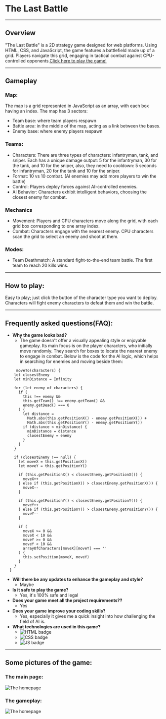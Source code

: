# The Last Battle

---

## Overview

"The Last Battle" is a 2D strategy game designed for web platforms. Using HTML, CSS, and JavaScript, the game features a battlefield made up of a grid. Players navigate this grid, engaging in tactical combat against CPU-controlled opponents.[Click here to play the game!](https://wiry-shoes.surge.sh/)

---

## Gameplay

### Map:

The map is a grid represented in JavaScript as an array, with each box having an index. The map has 3 sectors:

- Team base: where team players respawn
- Battle area: in the middle of the map, acting as a link between the bases.
- Enemy base: where enemy players respawn

### Teams:

- Characters: There are three types of characters: infantryman, tank, and sniper. Each has a unique damage output: 5 for the infantryman, 30 for the tank, and 10 for the sniper, also, they need to cooldown: 5 seconds for infantryman, 20 for the tank and 10 for the sniper.
- Format: 10 vs 10 combat. (AI enemies may add more players to win the battle)
- Control: Players deploy forces against AI-controlled enemies.
- AI Behavior: Characters exhibit intelligent behaviors, choosing the closest enemy for combat.

### Mechanics

- Movement: Players and CPU characters move along the grid, with each grid box corresponding to one array index.
- Combat: Characters engage with the nearest enemy. CPU characters scan the grid to select an enemy and shoot at them.

### Modes:

- Team Deathmatch: A standard fight-to-the-end team battle. The first team to reach 20 kills wins.

---

## How to play:

Easy to play; just click the button of the character type you want to deploy. Characters will fight enemy characters to defeat them and win the battle.

---

## Frequently asked questions(FAQ):

- **Why the game looks bad?**
  - The game doesn't offer a visually appealing style or enjoyable gameplay. Its main focus is on the player characters, who initially move randomly. They search for boxes to locate the nearest enemy to engage in combat. Below is the code for the AI logic, which helps in searching for enemies and moving beside them:

```
     moveTo(characters) {
    let closestEnemy
    let minDistance = Infinity

    for (let enemy of characters) {
      if (
        this !== enemy &&
        this.getTeam() !== enemy.getTeam() &&
        enemy.getDead() === 0
      ) {
        let distance =
          Math.abs(this.getPositionX() - enemy.getPositionX()) +
          Math.abs(this.getPositionY() - enemy.getPositionY())
        if (distance < minDistance) {
          minDistance = distance
          closestEnemy = enemy
        }
      }
    }

    if (closestEnemy !== null) {
      let moveX = this.getPositionX()
      let moveY = this.getPositionY()

      if (this.getPositionX() < closestEnemy.getPositionX()) {
        moveX++
      } else if (this.getPositionX() > closestEnemy.getPositionX()) {
        moveX--
      }

      if (this.getPositionY() < closestEnemy.getPositionY()) {
        moveY++
      } else if (this.getPositionY() > closestEnemy.getPositionY()) {
        moveY--
      }

      if (
        moveX >= 0 &&
        moveX < 10 &&
        moveY >= 0 &&
        moveY < 10 &&
        arrayOfCharacters[moveX][moveY] === ''
      ) {
        this.setPosition(moveX, moveY)
      }
    }
  }
```

- **Will there be any updates to enhance the gameplay and style?**
  - Maybe
- **Is it safe to play the game?**
  - Yes, it's 100% safe and legal
- **Does your game meet all the project requirements??**
  - Yes
- **Does your game improve your coding skills?**
  - Yes, especially it gives me a quick insight into how challenging the field of AI is.
- **What technologies are used in this game?**
  - ![HTML badge](https://img.shields.io/badge/HTML5-E34F26?style=for-the-badge&logo=html5&logoColor=white)
  - ![CSS badge](https://img.shields.io/badge/CSS3-1572B6?style=for-the-badge&logo=css3&logoColor=white)
  - ![JS badge](https://img.shields.io/badge/JavaScript-323330?style=for-the-badge&logo=javascript&logoColor=F7DF1E)

---

## Some pictures of the game:

### **The main page:**

![The homepage](https://i.ibb.co/dWdSSqF/Screenshot-59.png)

### **The gameplay:**

![The homepage](https://i.ibb.co/bRndf7n/Screenshot-60.png)
